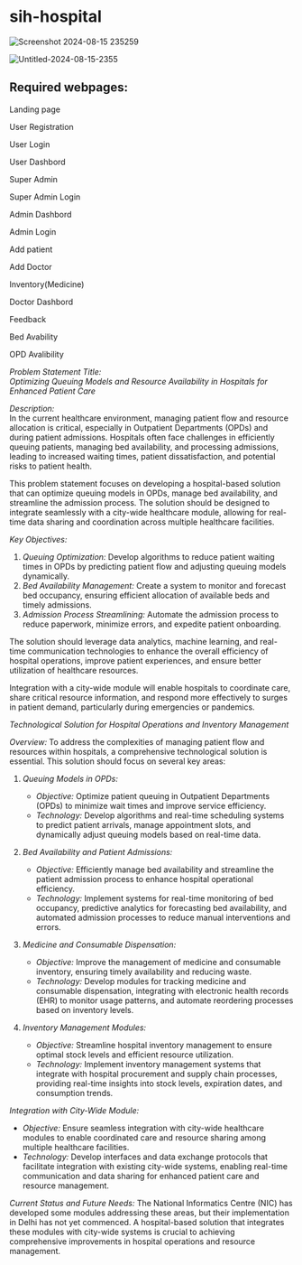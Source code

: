 # sih-hospital
![Screenshot 2024-08-15 235259](https://github.com/user-attachments/assets/f1f8b416-fe17-49f9-ac4b-33731f7eb0b0)

![Untitled-2024-08-15-2355](https://github.com/user-attachments/assets/038616ab-b263-419c-9ce2-d6dcd03690ac)


## Required webpages:

Landing page

User Registration

User Login

User Dashbord

Super Admin

Super Admin Login

Admin Dashbord

Admin Login

Add patient

Add Doctor

Inventory(Medicine)

Doctor Dashbord

Feedback

Bed Avability

OPD Avalibility


*Problem Statement Title:*  
*Optimizing Queuing Models and Resource Availability in Hospitals for Enhanced Patient Care*

*Description:*  
In the current healthcare environment, managing patient flow and resource allocation is critical, especially in Outpatient Departments (OPDs) and during patient admissions. Hospitals often face challenges in efficiently queuing patients, managing bed availability, and processing admissions, leading to increased waiting times, patient dissatisfaction, and potential risks to patient health.

This problem statement focuses on developing a hospital-based solution that can optimize queuing models in OPDs, manage bed availability, and streamline the admission process. The solution should be designed to integrate seamlessly with a city-wide healthcare module, allowing for real-time data sharing and coordination across multiple healthcare facilities.

*Key Objectives:*
1. *Queuing Optimization:* Develop algorithms to reduce patient waiting times in OPDs by predicting patient flow and adjusting queuing models dynamically.
2. *Bed Availability Management:* Create a system to monitor and forecast bed occupancy, ensuring efficient allocation of available beds and timely admissions.
3. *Admission Process Streamlining:* Automate the admission process to reduce paperwork, minimize errors, and expedite patient onboarding.

The solution should leverage data analytics, machine learning, and real-time communication technologies to enhance the overall efficiency of hospital operations, improve patient experiences, and ensure better utilization of healthcare resources. 

Integration with a city-wide module will enable hospitals to coordinate care, share critical resource information, and respond more effectively to surges in patient demand, particularly during emergencies or pandemics.




*Technological Solution for Hospital Operations and Inventory Management*

*Overview:*
To address the complexities of managing patient flow and resources within hospitals, a comprehensive technological solution is essential. This solution should focus on several key areas:

1. *Queuing Models in OPDs:*
   - *Objective:* Optimize patient queuing in Outpatient Departments (OPDs) to minimize wait times and improve service efficiency.
   - *Technology:* Develop algorithms and real-time scheduling systems to predict patient arrivals, manage appointment slots, and dynamically adjust queuing models based on real-time data.

2. *Bed Availability and Patient Admissions:*
   - *Objective:* Efficiently manage bed availability and streamline the patient admission process to enhance hospital operational efficiency.
   - *Technology:* Implement systems for real-time monitoring of bed occupancy, predictive analytics for forecasting bed availability, and automated admission processes to reduce manual interventions and errors.

3. *Medicine and Consumable Dispensation:*
   - *Objective:* Improve the management of medicine and consumable inventory, ensuring timely availability and reducing waste.
   - *Technology:* Develop modules for tracking medicine and consumable dispensation, integrating with electronic health records (EHR) to monitor usage patterns, and automate reordering processes based on inventory levels.

4. *Inventory Management Modules:*
   - *Objective:* Streamline hospital inventory management to ensure optimal stock levels and efficient resource utilization.
   - *Technology:* Implement inventory management systems that integrate with hospital procurement and supply chain processes, providing real-time insights into stock levels, expiration dates, and consumption trends.

*Integration with City-Wide Module:*
- *Objective:* Ensure seamless integration with city-wide healthcare modules to enable coordinated care and resource sharing among multiple healthcare facilities.
- *Technology:* Develop interfaces and data exchange protocols that facilitate integration with existing city-wide systems, enabling real-time communication and data sharing for enhanced patient care and resource management.

*Current Status and Future Needs:*
The National Informatics Centre (NIC) has developed some modules addressing these areas, but their implementation in Delhi has not yet commenced. A hospital-based solution that integrates these modules with city-wide systems is crucial to achieving comprehensive improvements in hospital operations and resource management.

